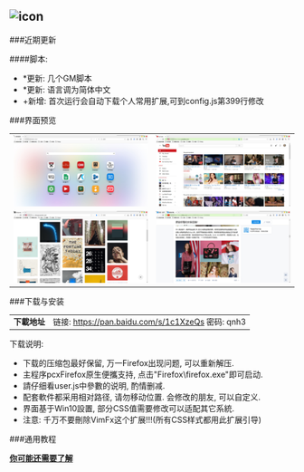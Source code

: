 ## ![icon](../../img/icon.jpg)

###近期更新

####脚本:
- *更新: 几个GM脚本
- *更新: 语言调为简体中文
- +新增: 首次运行会自动下载个人常用扩展,可到config.js第399行修改

###界面预览

| | |
| :-- | :-- |
| ![](../../img/52.0.2-2017.04.03/preview-1.jpg) | ![](../../img/52.0.2-2017.04.03/preview-2.jpg) |
| ![](../../img/52.0.2-2017.04.03/preview-3.jpg) | ![](../../img/52.0.2-2017.04.03/preview-4.jpg) |

###下载与安装

| |  |
| :-- | :-- |
| **下載地址** | 链接: https://pan.baidu.com/s/1c1XzeQs 密码: qnh3 |

下载说明:
- 下载的压缩包最好保留, 万一Firefox出现问题, 可以重新解压.
- 主程序pcxFirefox原生便攜支持, 点击"Firefox\firefox.exe"即可启动.
- 請仔细看user.js中參數的说明, 酌情删减.
- 配套軟件都采用相对路径, 请勿移动位置. 会修改的朋友, 可以自定义.
- 界面基于Win10設置, 部分CSS值需要修改可以适配其它系統.
- 注意: 千万不要刪除VimFx这个扩展!!!(所有CSS样式都用此扩展引导)

###通用教程

[**你可能还需要了解**](../..#你可能还需要了解)